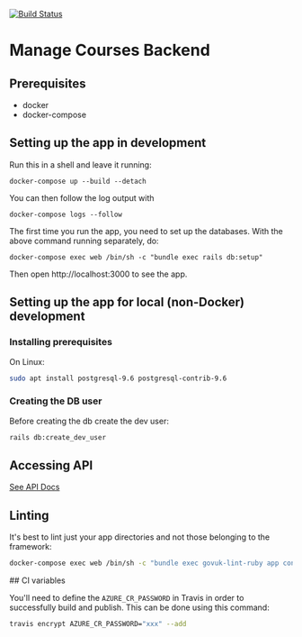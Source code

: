 [![Build Status](https://travis-ci.org/DFE-Digital/manage-courses-backend.svg?branch=master)](https://travis-ci.org/DFE-Digital/manage-courses-backend)

# Manage Courses Backend

## Prerequisites

- docker
- docker-compose

## Setting up the app in development

Run this in a shell and leave it running:

```
docker-compose up --build --detach
```

You can then follow the log output with

```
docker-compose logs --follow
```

The first time you run the app, you need to set up the databases. With the above command running separately, do:

```
docker-compose exec web /bin/sh -c "bundle exec rails db:setup"
```

Then open http://localhost:3000 to see the app.

## Setting up the app for local (non-Docker) development

### Installing prerequisites

On Linux:

```bash
sudo apt install postgresql-9.6 postgresql-contrib-9.6
```

### Creating the DB user

Before creating the db create the dev user:

```bash
rails db:create_dev_user
```

## Accessing API

[See API Docs](https://github.com/DFE-Digital/manage-courses-backend/blob/master/docs/api.md)

## Linting

It's best to lint just your app directories and not those belonging to the framework:

```bash
docker-compose exec web /bin/sh -c "bundle exec govuk-lint-ruby app config db lib spec --format clang"
```

## CI variables

You'll need to define the `AZURE_CR_PASSWORD` in Travis in order to successfully build and publish. This can be done using this command:

```bash
travis encrypt AZURE_CR_PASSWORD="xxx" --add
```
